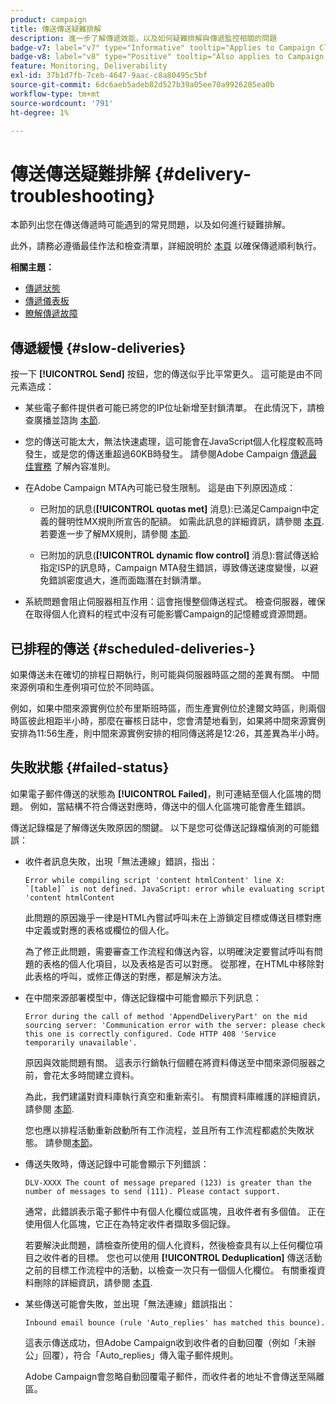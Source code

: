 ```yaml
---
product: campaign
title: 傳送傳送疑難排解
description: 進一步了解傳遞效能，以及如何疑難排解與傳遞監控相關的問題
badge-v7: label="v7" type="Informative" tooltip="Applies to Campaign Classic v7"
badge-v8: label="v8" type="Positive" tooltip="Also applies to Campaign v8"
feature: Monitoring, Deliverability
exl-id: 37b1d7fb-7ceb-4647-9aac-c8a80495c5bf
source-git-commit: 6dc6aeb5adeb82d527b39a05ee70a9926205ea0b
workflow-type: tm+mt
source-wordcount: '791'
ht-degree: 1%

---
```


# 傳送傳送疑難排解 {#delivery-troubleshooting}



本節列出您在傳送傳遞時可能遇到的常見問題，以及如何進行疑難排解。

此外，請務必遵循最佳作法和檢查清單，詳細說明於 [本頁](delivery-performances.md) 以確保傳遞順利執行。

**相關主題：**

* [傳遞狀態](delivery-statuses.md)
* [傳遞儀表板](delivery-dashboard.md)
* [瞭解傳遞故障](understanding-delivery-failures.md)

## 傳遞緩慢 {#slow-deliveries}

按一下 **[!UICONTROL Send]** 按鈕，您的傳送似乎比平常更久。 這可能是由不同元素造成：

* 某些電子郵件提供者可能已將您的IP位址新增至封鎖清單。 在此情況下，請檢查廣播並諮詢 [本節](about-deliverability.md).

* 您的傳送可能太大，無法快速處理，這可能會在JavaScript個人化程度較高時發生，或是您的傳送重超過60KB時發生。 請參閱Adobe Campaign [傳遞最佳實務](delivery-best-practices.md) 了解內容准則。

* 在Adobe Campaign MTA內可能已發生限制。 這是由下列原因造成：

   * 已附加的訊息(**[!UICONTROL quotas met]** 消息):已滿足Campaign中定義的聲明性MX規則所宣告的配額。 如需此訊息的詳細資訊，請參閱 [本頁](deliverability-faq.md). 若要進一步了解MX規則，請參閱 [本節](../../installation/using/email-deliverability.md#about-mx-rules).

   * 已附加的訊息(**[!UICONTROL dynamic flow control]** 消息):嘗試傳送給指定ISP的訊息時，Campaign MTA發生錯誤，導致傳送速度變慢，以避免錯誤密度過大，進而面臨潛在封鎖清單。

* 系統問題會阻止伺服器相互作用：這會拖慢整個傳送程式。 檢查伺服器，確保在取得個人化資料的程式中沒有可能影響Campaign的記憶體或資源問題。

## 已排程的傳送 {#scheduled-deliveries-}

如果傳送未在確切的排程日期執行，則可能與伺服器時區之間的差異有關。 中間來源例項和生產例項可位於不同時區。

例如，如果中間來源實例位於布里斯班時區，而生產實例位於達爾文時區，則兩個時區彼此相距半小時，那麼在審核日誌中，您會清楚地看到，如果將中間來源實例安排為11:56生產，則中間來源實例安排的相同傳送將是12:26，其差異為半小時。

## 失敗狀態 {#failed-status}

如果電子郵件傳送的狀態為 **[!UICONTROL Failed]**，則可連結至個人化區塊的問題。 例如，當結構不符合傳送對應時，傳送中的個人化區塊可能會產生錯誤。

傳送記錄檔是了解傳送失敗原因的關鍵。 以下是您可從傳送記錄檔偵測的可能錯誤：

* 收件者訊息失敗，出現「無法連線」錯誤，指出：

   ```
   Error while compiling script 'content htmlContent' line X: `[table]` is not defined. JavaScript: error while evaluating script 'content htmlContent
   ```

   此問題的原因幾乎一律是HTML內嘗試呼叫未在上游鎖定目標或傳送目標對應中定義或對應的表格或欄位的個人化。

   為了修正此問題，需要審查工作流程和傳送內容，以明確決定要嘗試呼叫有問題的表格的個人化項目，以及表格是否可以對應。 從那裡，在HTML中移除對此表格的呼叫，或修正傳送的對應，都是解決方法。

* 在中間來源部署模型中，傳送記錄檔中可能會顯示下列訊息：

   ```
   Error during the call of method 'AppendDeliveryPart' on the mid sourcing server: 'Communication error with the server: please check this one is correctly configured. Code HTTP 408 'Service temporarily unavailable'.
   ```

   原因與效能問題有關。 這表示行銷執行個體在將資料傳送至中間來源伺服器之前，會花太多時間建立資料。

   為此，我們建議對資料庫執行真空和重新索引。 有關資料庫維護的詳細資訊，請參閱 [本節](../../production/using/recommendations.md).

   您也應以排程活動重新啟動所有工作流程，並且所有工作流程都處於失敗狀態。 請參閱[本節](../../workflow/using/scheduler.md)。

* 傳送失敗時，傳送記錄中可能會顯示下列錯誤：

   ```
   DLV-XXXX The count of message prepared (123) is greater than the number of messages to send (111). Please contact support.
   ```

   通常，此錯誤表示電子郵件中有個人化欄位或區塊，且收件者有多個值。 正在使用個人化區塊，它正在為特定收件者擷取多個記錄。

   若要解決此問題，請檢查所使用的個人化資料，然後檢查具有以上任何欄位項目之收件者的目標。 您也可以使用 **[!UICONTROL Deduplication]** 傳送活動之前的目標工作流程中的活動，以檢查一次只有一個個人化欄位。 有關重複資料刪除的詳細資訊，請參閱 [本頁](../../workflow/using/deduplication.md).

* 某些傳送可能會失敗，並出現「無法連線」錯誤指出：

   ```
   Inbound email bounce (rule 'Auto_replies' has matched this bounce).
   ```

   這表示傳送成功，但Adobe Campaign收到收件者的自動回覆（例如「未辦公」回覆），符合「Auto_replies」傳入電子郵件規則。

   Adobe Campaign會忽略自動回覆電子郵件，而收件者的地址不會傳送至隔離區。
